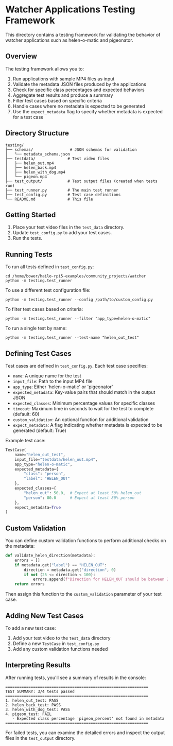 # Watcher Applications Testing Framework

This directory contains a testing framework for validating the behavior of watcher applications such as helen-o-matic and pigeonator.

## Overview

The testing framework allows you to:

1. Run applications with sample MP4 files as input
2. Validate the metadata JSON files produced by the applications
3. Check for specific class percentages and expected behaviors
4. Aggregate test results and produce a summary
5. Filter test cases based on specific criteria
6. Handle cases where no metadata is expected to be generated
7. Use the `expect_metadata` flag to specify whether metadata is expected for a test case

## Directory Structure

```
testing/
├── schemas/                # JSON schemas for validation
│   └── metadata_schema.json
├── testdata/              # Test video files
│   ├── helen_out.mp4
│   ├── helen_back.mp4
│   ├── helen_with_dog.mp4
│   └── pigeon.mp4
├── test_output/           # Test output files (created when tests run)
├── test_runner.py         # The main test runner
├── test_config.py         # Test case definitions
└── README.md              # This file
```

## Getting Started

1. Place your test video files in the `test_data` directory.
2. Update `test_config.py` to add your test cases.
3. Run the tests.

## Running Tests

To run all tests defined in `test_config.py`:

```
cd /home/bower/hailo-rpi5-examples/community_projects/watcher
python -m testing.test_runner
```

To use a different test configuration file:

```
python -m testing.test_runner --config /path/to/custom_config.py
```

To filter test cases based on criteria:

```
python -m testing.test_runner --filter "app_type=helen-o-matic"
```

To run a single test by name:

```
python -m testing.test_runner --test-name "helen_out_test"
```

## Defining Test Cases

Test cases are defined in `test_config.py`. Each test case specifies:

- `name`: A unique name for the test
- `input_file`: Path to the input MP4 file
- `app_type`: Either 'helen-o-matic' or 'pigeonator'
- `expected_metadata`: Key-value pairs that should match in the output JSON
- `expected_classes`: Minimum percentage values for specific classes
- `timeout`: Maximum time in seconds to wait for the test to complete (default: 60)
- `custom_validation`: An optional function for additional validation
- `expect_metadata`: A flag indicating whether metadata is expected to be generated (default: True)

Example test case:

```python
TestCase(
    name="helen_out_test",
    input_file="testdata/helen_out.mp4",
    app_type="helen-o-matic",
    expected_metadata={
        "class": "person",
        "label": "HELEN_OUT"
    },
    expected_classes={
        "helen_out": 50.0,  # Expect at least 50% helen_out
        "person": 80.0      # Expect at least 80% person
    },
    expect_metadata=True
)
```

## Custom Validation

You can define custom validation functions to perform additional checks on the metadata:

```python
def validate_helen_direction(metadata):
    errors = []
    if metadata.get("label") == "HELEN_OUT":
        direction = metadata.get("direction", 0)
        if not (25 <= direction < 100):
            errors.append(f"Direction for HELEN_OUT should be between 25-100, got {direction}")
    return errors
```

Then assign this function to the `custom_validation` parameter of your test case.

## Adding New Test Cases

To add a new test case:

1. Add your test video to the `test_data` directory
2. Define a new `TestCase` in `test_config.py`
3. Add any custom validation functions needed

## Interpreting Results

After running tests, you'll see a summary of results in the console:

```
==============================================================
TEST SUMMARY: 3/4 tests passed
==============================================================
1. helen_out_test: PASS
2. helen_back_test: PASS
3. helen_with_dog_test: PASS
4. pigeon_test: FAIL
   - Expected class percentage 'pigeon_percent' not found in metadata
==============================================================
```

For failed tests, you can examine the detailed errors and inspect the output files in the `test_output` directory.

